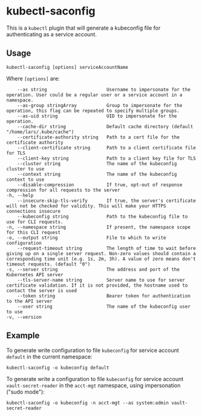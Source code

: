 # kubectl-saconfig

This is a `kubectl` plugin that will generate a kubeconfig file for authenticating as a service account.

## Usage

```
kubectl-saconfig [options] serviceAccountName
```

Where `[options]` are:

```
    --as string                      Username to impersonate for the operation. User could be a regular user or a service account in a namespace.
    --as-group stringArray           Group to impersonate for the operation, this flag can be repeated to specify multiple groups.
    --as-uid string                  UID to impersonate for the operation.
    --cache-dir string               Default cache directory (default "/home/lars/.kube/cache")
    --certificate-authority string   Path to a cert file for the certificate authority
    --client-certificate string      Path to a client certificate file for TLS
    --client-key string              Path to a client key file for TLS
    --cluster string                 The name of the kubeconfig cluster to use
    --context string                 The name of the kubeconfig context to use
    --disable-compression            If true, opt-out of response compression for all requests to the server
-h, --help
    --insecure-skip-tls-verify       If true, the server's certificate will not be checked for validity. This will make your HTTPS connections insecure
    --kubeconfig string              Path to the kubeconfig file to use for CLI requests.
-n, --namespace string               If present, the namespace scope for this CLI request
-o, --output string                  File to which to write configuration
    --request-timeout string         The length of time to wait before giving up on a single server request. Non-zero values should contain a corresponding time unit (e.g. 1s, 2m, 3h). A value of zero means don't timeout requests. (default "0")
-s, --server string                  The address and port of the Kubernetes API server
    --tls-server-name string         Server name to use for server certificate validation. If it is not provided, the hostname used to contact the server is used
    --token string                   Bearer token for authentication to the API server
    --user string                    The name of the kubeconfig user to use
-v, --version
```

## Example

To generate write configuration to file `kubeconfig` for service account `default` in the current namespace:

```
kubectl-saconfig -o kubeconfig default
```

To generate write a configuration to file `kubeconfig` for service account `vault-secret-reader` in the `acct-mgt` namespace, using impersonation ("sudo mode"):

```
kubectl-saconfig -o kubeconfig -n acct-mgt --as system:admin vault-secret-reader
```
